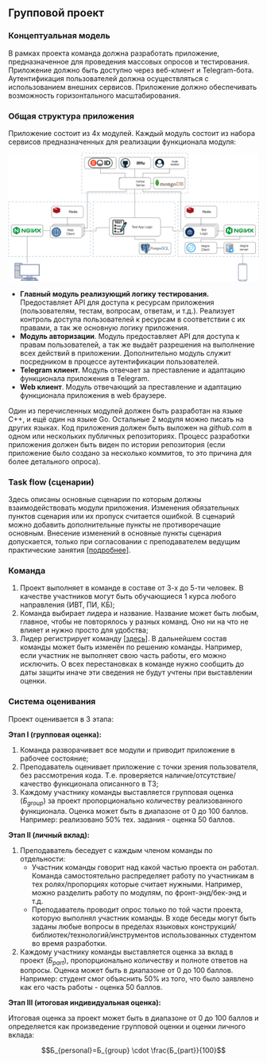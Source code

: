 ## Групповой проект

### Концептуальная модель

В рамках проекта команда должна разработать приложение, предназначенное для проведения массовых опросов и тестирования. Приложение должно быть доступно через веб-клиент и Telegram-бота. Аутентификация пользователей должна осуществляться с использованием внешних сервисов. Приложение должно обеспечивать возможность горизонтального масштабирования.

### Общая структура приложения

Приложение состоит из 4х модулей. Каждый модуль состоит из набора сервисов предназначенных для реализации функционала модуля:

![](./img/app_diagram.svg)

- **Главный модуль реализующий логику тестирования.** Предоставляет API для доступа к ресурсам приложения (пользователям, тестам, вопросам, ответам, и т.д.). Реализует контроль доступа пользователей к ресурсам в соответствии с их правами, а так же основную логику приложения.
- **Модуль авторизации**. Модуль предоставляет API для доступа к правам пользователей, а так же выдаёт разрешения на выполнение всех действий в приложении. Дополнительно модуль служит посредником в процессе аутентификации пользователей.
- **Telegram клиент.** Модуль отвечает за преставление и адаптацию функционала приложения в Telegram.
- **Web клиент**. Модуль отвечающий за преставление и адаптацию функционала приложения в web браузере.

Один из перечисленных модулей должен быть разработан на языке С++, и ещё один на языке Go. Остальные 2 модуля можно писать на других языках. Код приложения должен быть выложен на *github.com* в одном или нескольких публичных репозиториях. Процесс разработки приложения должен быть виден по истории репозитория (если приложение было создано за несколько коммитов, то это причина для более детального опроса).

### Task flow (сценарии)

Здесь описаны основные сценарии по которым должны взаимодействовать модули приложения. Изменения обязательных пунктов сценария или их пропуск считается ошибкой. В сценарий можно добавить дополнительные пункты не противоречащие основным. Внесение изменений в основные пункты сценария допускается, только при согласовании с преподавателем ведущим практические занятия [[подробнее]](./details/task_flow.md).

### Команда

1. Проект выполняет в команде в составе от 3-х до 5-ти человек. В качестве участников могут быть обучающиеся 1 курса любого направления (ИВТ, ПИ, КБ);
2. Команда выбирает лидера и название. Название может быть любым, главное, чтобы не повторялось у разных команд. Оно ни на что не влияет и нужно просто для удобства;
3. Лидер регистрирует команду [[здесь](https://docs.google.com/forms/d/e/1FAIpQLSf7b4pwPeBPB3hkuKrxeYm5LH-Z0MjqVnj1QVbdx2zXyLOyMQ/viewform?usp=sf_link)]. В дальнейшем состав команды может быть изменён по решению команды. Например, если участник не выполняет свою часть работы, его можно исключить. О всех перестановках в команде нужно сообщить до даты защиты иначе эти сведения не будут учтены при выставлении оценки.

### Система оценивания

Проект оценивается в 3 этапа:

**Этап I (групповая оценка):**

1. Команда разворачивает все модули и приводит приложение в рабочее состояние;
2. Преподаватель оценивает приложение с точки зрения пользователя, без рассмотрения кода. Т.е. проверяется наличие/отсутствие/качество функционала описанного в ТЗ;
3. Каждому участнику команды выставляется групповая оценка ($Б_{group}$) за проект пропорционально количеству реализованного функционала. Оценка может быть в диапазоне от 0 до 100 баллов. Например: реализовано 50% тех. задания - оценка 50 баллов.

**Этап II (личный вклад):**

1. Преподаватель беседует с каждым членом команды по отдельности:
   - Участник команды говорит над какой частью проекта он работал. Команда самостоятельно распределяет работу по участникам в тех ролях/пропорциях которые считает нужными. Например, можно разделить работу по модулям, по фронт-энд/бек-энд и т.д.
   - Преподаватель проводит опрос только по той части проекта, которую выполнял участник команды. В ходе беседы могут быть заданы любые вопросы в пределах языковых конструкций/библиотек/технологий/инструментов использованных студентом во время разработки.
2. Каждому участнику команды выставляется оценка за вклад в проект ($Б_{part}$), пропорционально количеству и полноте ответов на вопросы. Оценка может быть в диапазоне от 0 до 100 баллов. Например: студент смог объяснить 50% из того, что было заявлено как его часть работы - оценка 50 баллов.

**Этап III (итоговая индивидуальная оценка):**

Итоговая оценка за проект может быть в диапазоне от 0 до 100 баллов и определяется как произведение групповой оценки и оценки личного вклада:

$$Б_{personal}=Б_{group} \cdot \frac{Б_{part}}{100}$$

